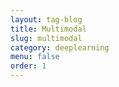 ```yaml
---
layout: tag-blog
title: Multimodal
slug: multimodal
category: deeplearning
menu: false
order: 1
---
```

